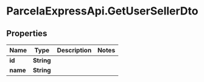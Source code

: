 # ParcelaExpressApi.GetUserSellerDto

## Properties
Name | Type | Description | Notes
------------ | ------------- | ------------- | -------------
**id** | **String** |  | 
**name** | **String** |  | 

